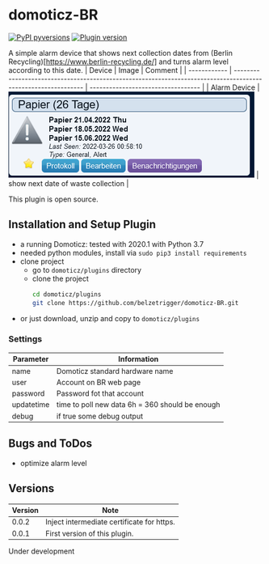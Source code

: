 # domoticz-BR
<!---
[![GitHub license](https://img.shields.io/github/license/belzetrigger/domoticz-BR.svg)](https://github.com/belzetrigger/domoticz-BR/blob/master/LICENSE)
-->

[![PyPI pyversions](https://img.shields.io/badge/python-3.6%20|%203.7%20|%203.8-blue.svg)]() 
[![Plugin version](https://img.shields.io/badge/version-0.0.2-red.svg)](https://github.com/belzetrigger/domoticz-BR/branches/)

A simple alarm device that shows next collection dates from (Berlin Recycling)[https://www.berlin-recycling.de/] and turns alarm level according to this date.
| Device       | Image                                                                                                         | Comment                            |
| ------------ | ------------------------------------------------------------------------------------------------------------- | ---------------------------------- |
| Alarm Device | ![BR Device](https://raw.githubusercontent.com/belzetrigger/domoticz-BR/master/resources/BR_Alarm_Device.png) | show next date of waste collection |

This plugin is open source.


## Installation and Setup Plugin
- a running Domoticz: tested with 2020.1 with Python 3.7
- needed python modules, install via `sudo pip3 install requirements`
- clone project
    - go to `domoticz/plugins` directory 
    - clone the project
        ```bash
        cd domoticz/plugins
        git clone https://github.com/belzetrigger/domoticz-BR.git
        ```
- or just download, unzip and copy to `domoticz/plugins`

### Settings
<!-- prettier-ignore -->

| Parameter  | Information                                     |
| ---------- | ----------------------------------------------- |
| name       | Domoticz standard hardware name                 |
| user       | Account on BR web page                          |
| password   | Password fot that account                       |
| updatetime | time to poll new data 6h = 360 should be enough |
| debug      | if true some debug output                       |



## Bugs and ToDos
* optimize alarm level


## Versions
| Version | Note                                       |
| ------- | ------------------------------------------ |
| 0.0.2   | Inject intermediate certificate for https. |
| 0.0.1   | First version of this plugin.              |


Under development


